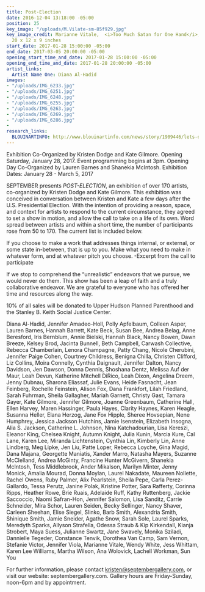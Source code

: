 ```yaml
---
title: Post-Election
date: 2016-12-04 13:18:00 -05:00
position: 25
key_image: "/uploads/M.Vilate-sm-85f929.jpg"
key_image_credit: Marianne Vitale,  <i>Too Much Satan for One Hand</i>, 2016, Bronze,
  20 x 12 x 9 inches
start_date: 2017-01-28 15:00:00 -05:00
end_date: 2017-03-05 20:00:00 -05:00
opening_start_time_and_date: 2017-01-28 15:00:00 -05:00
opening_end_time_and_date: 2017-01-28 20:00:00 -05:00
artist_links:
  Artist Name One: Diana Al-Hadid
images:
- "/uploads/IMG_6233.jpg"
- "/uploads/IMG_6251.jpg"
- "/uploads/IMG_6248.jpg"
- "/uploads/IMG_6255.jpg"
- "/uploads/IMG_6263.jpg"
- "/uploads/IMG_6269.jpg"
- "/uploads/IMG_6286.jpg"
- 
research_links:
  BLOUINARTINFO: http://www.blouinartinfo.com/news/story/1909446/lets-do-this-kristen-dodge-on-her-sprawling-post-election
---
```


Exhibition Co-Organized by Kristen Dodge and Kate Gilmore. Opening Saturday, January 28, 2017. Event programming begins at 3pm. Opening Day Co-Organized by Lauren Barnes and Shanekia McIntosh.
Exhibition Dates: January 28 - March 5, 2017

SEPTEMBER presents <i>POST-ELECTION</i>, an exhibition of over 170 artists, co-organized by Kristen Dodge and Kate Gilmore. This exhibition was conceived in conversation between Kristen and Kate a few days after the U.S. Presidential Election. With the intention of providing a reason, space, and context for artists to respond to the current circumstance, they agreed to set a show in motion, and allow the call to take on a life of its own. Word spread between artists and within a short time, the number of participants rose from 50 to 170. The current list is included below.

If you choose to make a work that addresses things internal, or external, or some state in-between, that is up to you. Make what you need to make in whatever form, and at whatever pitch you choose.
-Excerpt from the call to participate

If we stop to comprehend the “unrealistic” endeavors that we pursue, we would never do them. This show has been a leap of faith and a truly collaborative endeavor. We are grateful to everyone who has offered her time and resources along the way. 

10% of all sales will be donated to Upper Hudson Planned Parenthood and the Stanley B. Keith Social Justice Center.

Diana Al-Hadid, Jennifer Amadeo-Holl, Polly Apfelbaum, Colleen Asper, Lauren Barnes, Hannah Barrett, Kate Beck, Susan Bee, Andrea Belag, Anne Beresford, Iris Bernblum, Annie Bielski, Hannah Black, Nancy Bowen, Dawn Breeze, Kelsey Brod, Jacinta Bunnell, Beth Campbell, Carwash Collective, Rebecca Chamberlain, Lenora Champagne, Patty Chang, Nicole Cherubini, Jennifer Paige Cohen, Courtney Childress, Benigna Chilla, Christen Clifford, Liz Collins, Moira Connelly, Cynthia Daignault, Jennifer Dalton, Nancy Davidson, Jen Dawson, Donna Dennis, Shoshana Dentz, Melissa Auf der Maur, Leah Devun, Katherine Mitchell DiRico, Leah Dixon, Angelina Dreem, Jenny Dubnau, Sharona Eliassaf, Julie Evans, Heide Fasnacht, Jean Feinberg, Rochelle Feinstein, Alison Fox, Dana Frankfort, Lilah Friedland, Sarah Fuhrman, Sheila Gallagher, Mariah Garnett, Christy Gast, Tamara Gayer, Kate Gilmore, Jennifer Gilmore, Joanne  Greenbaum, Catherine Hall, Ellen Harvey, Maren Hassinger, Paula Hayes, Clarity Haynes, Karen Heagle, Susanna Heller, Elana Herzog, Jane Fox Hipple, Sheree Hovsepian, Nene Humphrey, Jessica Jackson Hutchins, Jamie Isenstein, Elizabeth Insogna, Alia S. Jackson, Catherine L. Johnson, Nina Katchadourian, Lisa Kereszi, Eleanor King, Chelsea Knight, Autumn Knight, Julia Kunin, Marcia Kure, Cal Lane, Karen Lee, Miranda Lichtenstein, Cynthia Lin, Kimberly Lin, Anne Lindberg, Meg Lipke, Jen Liu, Patte Loper, Rebecca Loyche, Gina Magid, Dana Majana, Georgette Maniatis, Xander Marro, Natasha Mayers, Suzanne McClelland, Andrea McGinty, Francine Hunter McGivern, Shanekia McIntosh, Tess Middlebrook, Ander Mikalson, Marilyn Minter, Jenny Monick, Amalia Mourad, Donna Moylan, Laurel Nakadate, Maureen Nollette, Rachel Owens, Ruby Palmer, Alix Pearlstein, Sheila Pepe, Carla Perez-Gallardo, Tessa Perutz, Janine Polak, Kristine Potter, Sara Rafferty, Corinna Ripps, Heather Rowe, Brie Ruais, Adelaide Ruff, Kathy Ruttenberg, Jackie Saccoccio, Naomi Safran-Hon, Jennifer Salomon, Lisa Sanditz, Carrie Schneider, Mira Schor, Lauren Seiden, Becky Sellinger, Nancy Shaver, Carleen Sheehan, Elise Siegel, Slinko, Barb Smith, Alexandria Smith, Shinique Smith, Jamie Sneider, Agathe Snow, Sarah Sole, Laurel Sparks, Meredyth Sparks, Allyson Strafella, Odessa Straub & Kip Kirkendall, Kianja Strobert, Maya Suess, Julianne Swartz, Jane Swavely, Monika Sziladi, Dannielle Tegeder, Constance Tenvik, Dorothea Van Camp, Sam Vernon, Stefanie Victor, Jennifer Viola, Marianne Vitale, Wendy White, Jess Whittam, Karen Lee Williams, Martha Wilson, Ana Wolovick, Lachell Workman, Sun You


For further information, please contact kristen@septembergallery.com, or visit our website: septembergallery.com. Gallery hours are Friday-Sunday, noon-6pm and by appointment.

